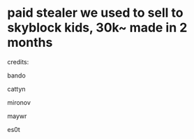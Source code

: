# paid stealer we used to sell to skyblock kids, 30k~ made in 2 months

credits:

bando

cattyn

mironov

maywr

es0t

